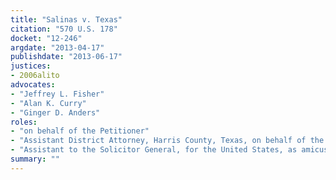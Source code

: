 ```yaml
---
title: "Salinas v. Texas"
citation: "570 U.S. 178"
docket: "12-246"
argdate: "2013-04-17"
publishdate: "2013-06-17"
justices:
- 2006alito
advocates:
- "Jeffrey L. Fisher"
- "Alan K. Curry"
- "Ginger D. Anders"
roles:
- "on behalf of the Petitioner"
- "Assistant District Attorney, Harris County, Texas, on behalf of the Respondent"
- "Assistant to the Solicitor General, for the United States, as amicus curiae, supporting the Respondent"
summary: ""
---
```


